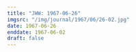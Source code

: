 ```yaml
---
title: "JWW: 1967-06-26"
imgsrc: "/img/journal/1967/06/26-02.jpg"
date: 1967-06-26
enddate: 1967-06-02
draft: false
---
```


<!-- fix pre-formatted input -->
